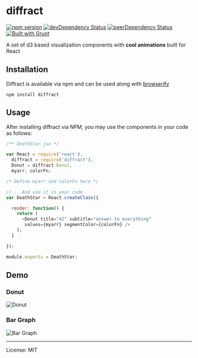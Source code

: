 # diffract
[![npm version](https://badge.fury.io/js/diffract.svg)](http://badge.fury.io/js/diffract)
[![devDependency Status](https://david-dm.org/ameyms/diffract/dev-status.svg)](https://david-dm.org/ameyms/diffract#info=devDependencies)
[![peerDependency Status](https://david-dm.org/ameyms/diffract/peer-status.svg)](https://david-dm.org/ameyms/diffract#info=peerDependencies)
[![Built with Grunt](https://cdn.gruntjs.com/builtwith.png)](http://gruntjs.com/)

A set of d3 based visualization components with **cool animations** built for React

Installation
---
Diffract is available via npm and can be used along with [browserify](http://browserify.org/)

```shell
npm install diffract

```

## Usage

After installing diffract via NPM, you may use the components in your code as follows:

```js
/** DeathStar.jsx */

var React = require('react'),
  diffract = require('diffract'),
  Donut = diffract.Donut,
  myarr, colorFn;

/* Define myarr and colorFn here */

// ...And use it in your code
var DeathStar = React.createClass({

  render: function() {
    return (
      <Donut title="42" subtitle="answer to everything"
       values={myarr} segmentColor={colorFn} />
    );
  }

});

module.exports = DeathStar;


```

## Demo
### Donut
![Donut](https://raw.github.com/ameyms/diffract/master/etc/donut.gif)

### Bar Graph
![Bar Graph](https://raw.github.com/ameyms/diffract/master/etc/bar_graph_1.gif)




----


  License: MIT
